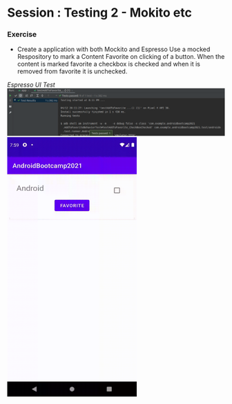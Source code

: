 # Session : Testing 2 - Mokito etc

### Exercise

* Create a application with both Mockito and Espresso 
Use a mocked Respository to mark a Content Favorite on clicking of a button. When the content is marked favorite a checkbox is checked and when it is removed from favorite it is unchecked.

_Espresso UI Test_
<img src="output1.png"/>
<img src="testing_demo.gif" width="300" height="600"/>
